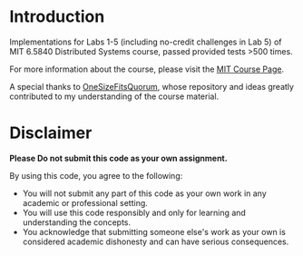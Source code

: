 # Introduction

Implementations for Labs 1-5 (including no-credit challenges in Lab 5) of MIT 6.5840 Distributed Systems course, passed provided tests >500 times.

For more information about the course, please visit the [MIT Course Page](https://pdos.csail.mit.edu/6.824/general.html).

A special thanks to [OneSizeFitsQuorum](https://github.com/OneSizeFitsQuorum/MIT6.824-2021), whose repository and ideas greatly contributed to my understanding of the course material.

# Disclaimer

**Please Do not submit this code as your own assignment.**

By using this code, you agree to the following:
- You will not submit any part of this code as your own work in any academic or professional setting.
- You will use this code responsibly and only for learning and understanding the concepts.
- You acknowledge that submitting someone else's work as your own is considered academic dishonesty and can have serious consequences.

